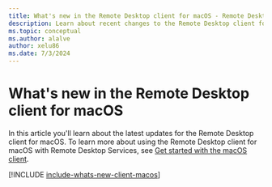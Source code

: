 ```yaml
---
title: What's new in the Remote Desktop client for macOS - Remote Desktop Services
description: Learn about recent changes to the Remote Desktop client for macOS
ms.topic: conceptual
ms.author: alalve
author: xelu86
ms.date: 7/3/2024
---
```


# What's new in the Remote Desktop client for macOS

In this article you'll learn about the latest updates for the Remote Desktop client for macOS. To learn more about using the Remote Desktop client for macOS with Remote Desktop Services, see [Get started with the macOS client](remote-desktop-mac.md).

[!INCLUDE [include-whats-new-client-macos](~/../articles/includes/include-whats-new-client-macos.md)]
